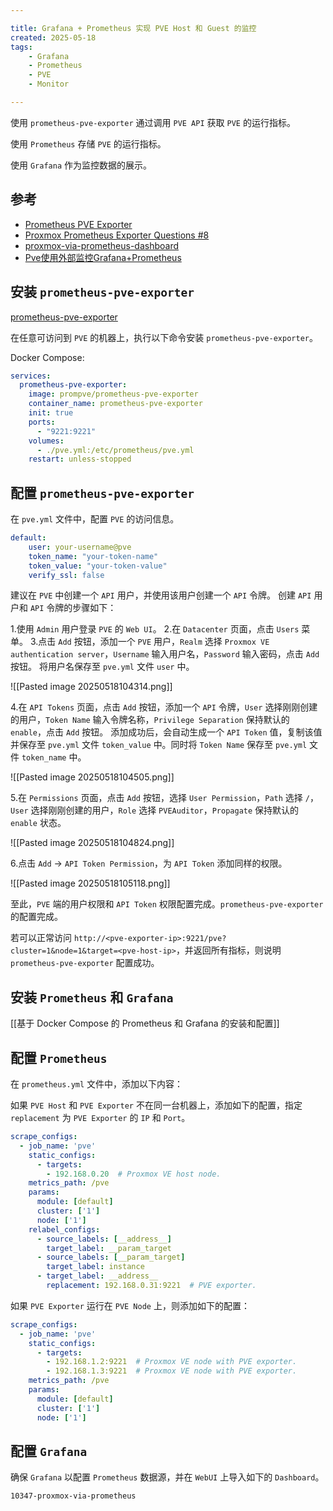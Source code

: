 ```yaml
---

title: Grafana + Prometheus 实现 PVE Host 和 Guest 的监控
created: 2025-05-18
tags:
    - Grafana
    - Prometheus
    - PVE
    - Monitor

---
```


使用 `prometheus-pve-exporter` 通过调用 `PVE API` 获取 `PVE` 的运行指标。

使用 `Prometheus` 存储 `PVE` 的运行指标。

使用 `Grafana` 作为监控数据的展示。

## 参考

- [Prometheus PVE Exporter](https://github.com/prometheus-pve/prometheus-pve-exporter)
- [Proxmox Prometheus Exporter Questions #8](https://forum.proxmox.com/threads/proxmox-prometheus-exporter-questions.74862/#post-334340)
- [proxmox-via-prometheus-dashboard](https://github.com/mittelab/proxmox-via-prometheus-dashboard)
- [Pve使用外部监控Grafana+Prometheus](https://foxi.buduanwang.vip/virtualization/pve/615.html/)

## 安装 `prometheus-pve-exporter`

[prometheus-pve-exporter](https://github.com/prometheus-pve/prometheus-pve-exporter)

在任意可访问到 `PVE` 的机器上，执行以下命令安装 `prometheus-pve-exporter`。

Docker Compose:

```yaml
services:
  prometheus-pve-exporter:
    image: prompve/prometheus-pve-exporter
    container_name: prometheus-pve-exporter
    init: true
    ports:
      - "9221:9221"
    volumes:
      - ./pve.yml:/etc/prometheus/pve.yml
    restart: unless-stopped
```

## 配置 `prometheus-pve-exporter`

在 `pve.yml` 文件中，配置 `PVE` 的访问信息。

```yaml
default:
    user: your-username@pve
    token_name: "your-token-name"
    token_value: "your-token-value"
    verify_ssl: false
```

建议在 `PVE` 中创建一个 `API` 用户，并使用该用户创建一个 `API` 令牌。
创建 `API` 用户和 `API` 令牌的步骤如下：

1.使用 `Admin` 用户登录 `PVE` 的 `Web UI`。
2.在 `Datacenter` 页面，点击 `Users` 菜单。
3.点击 `Add` 按钮，添加一个 `PVE` 用户，`Realm` 选择 `Proxmox VE authentication server`，`Username` 输入用户名，`Password` 输入密码，点击 `Add` 按钮。
将用户名保存至 `pve.yml` 文件 `user` 中。

![[Pasted image 20250518104314.png]]

4.在 `API Tokens` 页面，点击 `Add` 按钮，添加一个 `API` 令牌，`User` 选择刚刚创建的用户，`Token Name` 输入令牌名称，`Privilege Separation` 保持默认的 `enable`，点击 `Add` 按钮。
添加成功后，会自动生成一个 `API Token` 值，复制该值并保存至 `pve.yml` 文件 `token_value` 中。同时将 `Token Name` 保存至 `pve.yml` 文件 `token_name` 中。

![[Pasted image 20250518104505.png]]

5.在 `Permissions` 页面，点击 `Add` 按钮，选择 `User Permission`，`Path` 选择 `/`，`User` 选择刚刚创建的用户，`Role` 选择 `PVEAuditor`，`Propagate` 保持默认的 `enable` 状态。

![[Pasted image 20250518104824.png]]

6.点击 `Add` -> `API Token Permission`，为 `API Token` 添加同样的权限。

![[Pasted image 20250518105118.png]]

至此，`PVE` 端的用户权限和 `API Token` 权限配置完成。`prometheus-pve-exporter` 的配置完成。

若可以正常访问 `http://<pve-exporter-ip>:9221/pve?cluster=1&node=1&target=<pve-host-ip>`，并返回所有指标，则说明 `prometheus-pve-exporter` 配置成功。

## 安装 `Prometheus` 和 `Grafana`

[[基于 Docker Compose 的 Prometheus 和 Grafana 的安装和配置]]

## 配置 `Prometheus`

在 `prometheus.yml` 文件中，添加以下内容：

如果 `PVE Host` 和 `PVE Exporter` 不在同一台机器上，添加如下的配置，指定 `replacement` 为 `PVE Exporter` 的 `IP` 和 `Port`。

```yaml
scrape_configs:
  - job_name: 'pve'
    static_configs:
      - targets:
        - 192.168.0.20  # Proxmox VE host node.
    metrics_path: /pve
    params:
      module: [default]
      cluster: ['1']
      node: ['1']
    relabel_configs:
      - source_labels: [__address__]
        target_label: __param_target
      - source_labels: [__param_target]
        target_label: instance
      - target_label: __address__
        replacement: 192.168.0.31:9221  # PVE exporter.
```

如果 `PVE Exporter` 运行在 `PVE Node` 上，则添加如下的配置：

```yaml
scrape_configs:
  - job_name: 'pve'
    static_configs:
      - targets:
        - 192.168.1.2:9221  # Proxmox VE node with PVE exporter.
        - 192.168.1.3:9221  # Proxmox VE node with PVE exporter.
    metrics_path: /pve
    params:
      module: [default]
      cluster: ['1']
      node: ['1']
```

## 配置 `Grafana`

确保 `Grafana` 以配置 `Prometheus` 数据源，并在 `WebUI` 上导入如下的 `Dashboard`。

```text
10347-proxmox-via-prometheus
```
